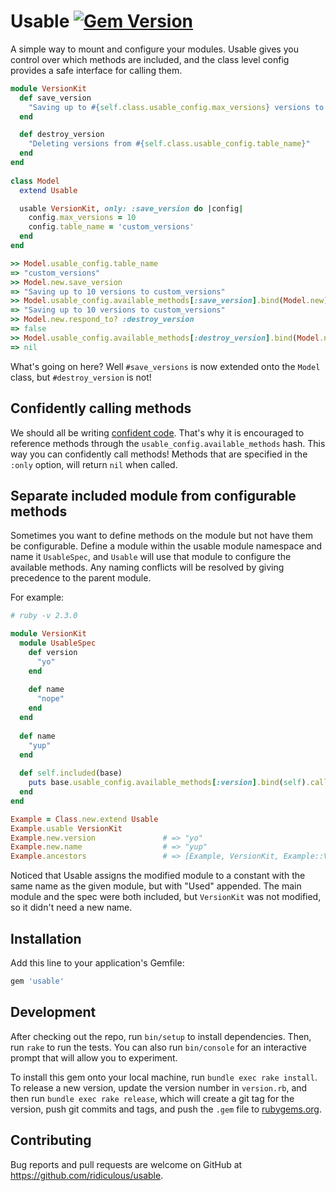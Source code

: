# Usable [![Gem Version](https://badge.fury.io/rb/usable.svg)](http://badge.fury.io/rb/usable)

A simple way to mount and configure your modules. Usable gives you control over which methods are included, and the class
level config provides a safe interface for calling them.

```ruby
module VersionKit
  def save_version
    "Saving up to #{self.class.usable_config.max_versions} versions to #{self.class.usable_config.table_name}"
  end

  def destroy_version
    "Deleting versions from #{self.class.usable_config.table_name}"
  end
end
  
class Model
  extend Usable

  usable VersionKit, only: :save_version do |config|
    config.max_versions = 10
    config.table_name = 'custom_versions'
  end
end

>> Model.usable_config.table_name
=> "custom_versions"
>> Model.new.save_version
=> "Saving up to 10 versions to custom_versions"
>> Model.usable_config.available_methods[:save_version].bind(Model.new).call
=> "Saving up to 10 versions to custom_versions"
>> Model.new.respond_to? :destroy_version     
=> false
>> Model.usable_config.available_methods[:destroy_version].bind(Model.new).call
=> nil
```
What's going on here? Well `#save_versions` is now extended onto the `Model` class, but `#destroy_version` is not!

## Confidently calling methods

We should all be writing [confident code](http://www.confidentruby.com/). That's why it is encouraged
to reference methods through the `usable_config.available_methods` hash. This way you can confidently call methods! 
Methods that are specified in the `:only` option, will return `nil` when called.

## Separate included module from configurable methods

Sometimes you want to define methods on the module but not have them be configurable. Define a module within the usable 
module namespace and name it `UsableSpec`, and `Usable` will use that module to configure the available methods. Any naming
conflicts will be resolved by giving precedence to the parent module.

For example:

```ruby
# ruby -v 2.3.0

module VersionKit
  module UsableSpec
    def version
      "yo"
    end
    
    def name
      "nope"
    end
  end
  
  def name
    "yup"
  end
  
  def self.included(base)
    puts base.usable_config.available_methods[:version].bind(self).call
  end
end

Example = Class.new.extend Usable
Example.usable VersionKit
Example.new.version               # => "yo"
Example.new.name                  # => "yup"
Example.ancestors                 # => [Example, VersionKit, Example::VersionKitUsableSpecUsed, Object, Kernel, BasicObject]
```

Noticed that Usable assigns the modified module to a constant with the same name as the given module, but with "Used" appended.
The main module and the spec were both included, but `VersionKit` was not modified, so it didn't need a new name.

## Installation

Add this line to your application's Gemfile:

```ruby
gem 'usable'
```

## Development

After checking out the repo, run `bin/setup` to install dependencies. Then, run `rake` to run the tests. You can also run `bin/console` for an interactive prompt that will allow you to experiment.

To install this gem onto your local machine, run `bundle exec rake install`. To release a new version, update the version number in `version.rb`, and then run `bundle exec rake release`, which will create a git tag for the version, push git commits and tags, and push the `.gem` file to [rubygems.org](https://rubygems.org).

## Contributing

Bug reports and pull requests are welcome on GitHub at https://github.com/ridiculous/usable.

